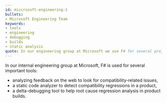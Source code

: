 ```yaml
---
id: miccrosoft-engineering-1
bullets:
- Microsoft Engineering Team
keywords:
- tools
- engineering
- debugging
- builds
- static analysis
quote: In our engineering group at Microsoft we use F# for several projects
---
```

In our internal engineering group at Microsoft, F# is used for several important tools:

* analyzing feedback on the web to look for compatibility-related issues,
* a static code analyzer to detect compatibility regressions in a product,
* a delta-debugging tool to help root cause regression analysis in product builds.
